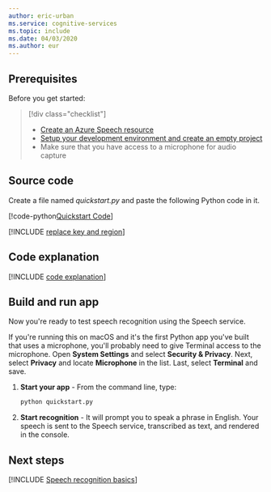 ```yaml
---
author: eric-urban
ms.service: cognitive-services
ms.topic: include
ms.date: 04/03/2020
ms.author: eur
---
```


## Prerequisites

Before you get started:

> [!div class="checklist"]
> * <a href="https://ms.portal.azure.com/#create/Microsoft.CognitiveServicesSpeechServices" target="_blank">Create an Azure Speech resource </a>
> * [Setup your development environment and create an empty project](../../../../quickstarts/setup-platform.md?pivots=programming-language-python)
> * Make sure that you have access to a microphone for audio capture

## Source code

Create a file named *quickstart.py* and paste the following Python code in it.

[!code-python[Quickstart Code](~/samples-cognitive-services-speech-sdk/quickstart/python/from-microphone/quickstart.py#code)]

[!INCLUDE [replace key and region](../replace-key-and-region.md)]

## Code explanation

[!INCLUDE [code explanation](../code-explanation.md)]

## Build and run app

Now you're ready to test speech recognition using the Speech service. 

If you're running this on macOS and it's the first Python app you've built that uses a microphone, you'll probably need to give Terminal access to the microphone. Open **System Settings** and select **Security & Privacy**. Next, select **Privacy** and locate **Microphone** in the list. Last, select **Terminal** and save. 

1. **Start your app** - From the command line, type:
    ```bash
    python quickstart.py
    ```
2. **Start recognition** - It will prompt you to speak a phrase in English. Your speech is sent to the Speech service, transcribed as text, and rendered in the console.

## Next steps

[!INCLUDE [Speech recognition basics](../../speech-to-text-next-steps.md)]

